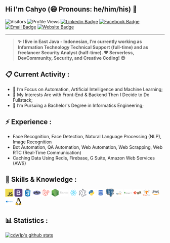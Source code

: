 ## Hi I'm Cahyo (😄 Pronouns: he/him/his) 👋

![Visitors](https://visitor-badge.laobi.icu/badge?page_id=cdw1p&color=blue)
![Profile Views](https://komarev.com/ghpvc/?username=cdw1p)
[![Linkedin Badge](https://img.shields.io/badge/-LinkedIn-blue?style=flat-square&logo=Linkedin&logoColor=white&link=https://www.linkedin.com/in/cdw1p/)](https://www.linkedin.com/in/cdw1p/)
[![Facebook Badge](https://img.shields.io/badge/-Facebook-blue?style=flat-square&logo=Facebook&logoColor=white&link=https://www.facebook.com/cdw1p/)](https://www.facebook.com/cdw1p/)
[![Email Badge](https://img.shields.io/badge/-Email-c14438?style=flat-square&logo=Gmail&logoColor=white&link=mailto:cdw1@outlook.co.id)](mailto:cdw1@outlook.co.id)
[![Website Badge](https://img.shields.io/badge/-Github%27s%20Page-gray?style=flat-square&logo=Github&logoColor=white&link=https://cdw1p.github.io/)](https://cdw1p.github.io/)

----

> **✨ I live in East Java - Indonesian, I’m currently working as Information Technology Technical Support (full-time) and as freelancer Security Analyst (half-time). ❤ Serverless, DevCommunity, Security, and Creative Coding! 😊** 

## 📋 Current Activity :
- 📖 I’m Focus on Automation, Artificial Intelligence and Machine Learning;
- 🤔 My Interests Are with Front-End & Backend Then I Decide to Do Fullstack;
- 💼 I’m Pursuing a Bachelor's Degree in Informatics Engineering;

## ⚡ Experience :
- Face Recognition, Face Detection, Natural Language Processing (NLP), Image Recognition
- Bot Automation, QA Automation, Web Automation, Web Scrapping, Web RTC (Real-Time Communication)
- Caching Data Using Redis, Firebase, G Suite, Amazon Web Services (AWS)

## 🚀 Skills & Knowledge :
<code><img height="25" src="https://raw.githubusercontent.com/github/explore/80688e429a7d4ef2fca1e82350fe8e3517d3494d/topics/javascript/javascript.png"></code>
<code><img height="25" src="https://raw.githubusercontent.com/github/explore/80688e429a7d4ef2fca1e82350fe8e3517d3494d/topics/bootstrap/bootstrap.png"></code>
<code><img height="25" src="https://raw.githubusercontent.com/github/explore/80688e429a7d4ef2fca1e82350fe8e3517d3494d/topics/css/css.png"></code>
<code><img height="25" src="https://raw.githubusercontent.com/github/explore/80688e429a7d4ef2fca1e82350fe8e3517d3494d/topics/php/php.png"></code>
<code><img height="25" src="https://raw.githubusercontent.com/github/explore/80688e429a7d4ef2fca1e82350fe8e3517d3494d/topics/laravel/laravel.png"></code>
<code><img height="25" src="https://raw.githubusercontent.com/github/explore/80688e429a7d4ef2fca1e82350fe8e3517d3494d/topics/nodejs/nodejs.png"></code>
<code><img height="25" src="https://raw.githubusercontent.com/github/explore/80688e429a7d4ef2fca1e82350fe8e3517d3494d/topics/express/express.png"></code>
<code><img height="25" src="https://raw.githubusercontent.com/github/explore/80688e429a7d4ef2fca1e82350fe8e3517d3494d/topics/react-native/react-native.png"></code>
<code><img height="25" src="https://raw.githubusercontent.com/github/explore/80688e429a7d4ef2fca1e82350fe8e3517d3494d/topics/electron/electron.png"></code>
<code><img height="25" src="https://raw.githubusercontent.com/github/explore/80688e429a7d4ef2fca1e82350fe8e3517d3494d/topics/python/python.png"></code>
<code><img height="25" src="https://raw.githubusercontent.com/github/explore/80688e429a7d4ef2fca1e82350fe8e3517d3494d/topics/sql/sql.png"></code>
<code><img height="25" src="https://raw.githubusercontent.com/github/explore/80688e429a7d4ef2fca1e82350fe8e3517d3494d/topics/postgresql/postgresql.png"></code>
<code><img height="25" src="https://raw.githubusercontent.com/github/explore/80688e429a7d4ef2fca1e82350fe8e3517d3494d/topics/mysql/mysql.png"></code>
<code><img height="25" src="https://raw.githubusercontent.com/github/explore/80688e429a7d4ef2fca1e82350fe8e3517d3494d/topics/mongodb/mongodb.png"></code>
<code><img height="25" src="https://raw.githubusercontent.com/github/explore/80688e429a7d4ef2fca1e82350fe8e3517d3494d/topics/git/git.png"></code>
<code><img height="25" src="https://raw.githubusercontent.com/github/explore/80688e429a7d4ef2fca1e82350fe8e3517d3494d/topics/tensorflow/tensorflow.png"></code>
<code><img height="25" src="https://raw.githubusercontent.com/github/explore/80688e429a7d4ef2fca1e82350fe8e3517d3494d/topics/aws/aws.png"></code>
<code><img height="25" src="https://raw.githubusercontent.com/github/explore/80688e429a7d4ef2fca1e82350fe8e3517d3494d/topics/windows/windows.png"></code>
<code><img height="25" src="https://raw.githubusercontent.com/github/explore/80688e429a7d4ef2fca1e82350fe8e3517d3494d/topics/linux/linux.png"></code>

## 📊 Statistics :
<a href="https://github.com/cdw1p/">
<img src="https://github-readme-stats.vercel.app/api?username=cdw1p&hide=issues&count_private=true&show_icons=true" alt="cdw1p's github stats" />
</a>
